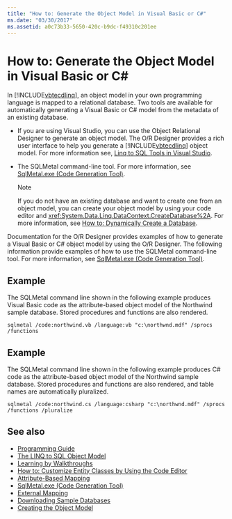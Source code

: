 ```yaml
---
title: "How to: Generate the Object Model in Visual Basic or C#"
ms.date: "03/30/2017"
ms.assetid: a0c73b33-5650-420c-b9dc-f49310c201ee
---
```

# How to: Generate the Object Model in Visual Basic or C\#
In [!INCLUDE[vbtecdlinq](../../../../../../includes/vbtecdlinq-md.md)], an object model in your own programming language is mapped to a relational database. Two tools are available for automatically generating a Visual Basic or C# model from the metadata of an existing database.  
  
- If you are using Visual Studio, you can use the Object Relational Designer to generate an object model. The O/R Designer provides a rich user interface to help you generate a [!INCLUDE[vbtecdlinq](../../../../../../includes/vbtecdlinq-md.md)] object model. For more information see, [Linq to SQL Tools in Visual Studio](https://docs.microsoft.com/visualstudio/data-tools/linq-to-sql-tools-in-visual-studio2).
  
- The SQLMetal command-line tool. For more information, see [SqlMetal.exe (Code Generation Tool)](../../../../tools/sqlmetal-exe-code-generation-tool.md).  
  
    > [!NOTE]
    > If you do not have an existing database and want to create one from an object model, you can create your object model by using your code editor and <xref:System.Data.Linq.DataContext.CreateDatabase%2A>. For more information, see [How to: Dynamically Create a Database](how-to-dynamically-create-a-database.md).  
  
 Documentation for the O/R Designer provides examples of how to generate a Visual Basic or C# object model by using the O/R Designer. The following information provide examples of how to use the SQLMetal command-line tool. For more information, see [SqlMetal.exe (Code Generation Tool)](../../../../tools/sqlmetal-exe-code-generation-tool.md).  
  
## Example  
 The SQLMetal command line shown in the following example produces Visual Basic code as the attribute-based object model of the Northwind sample database. Stored procedures and functions are also rendered.  
  
```console  
sqlmetal /code:northwind.vb /language:vb "c:\northwnd.mdf" /sprocs /functions  
```  
  
## Example  
 The SQLMetal command line shown in the following example produces C# code as the attribute-based object model of the Northwind sample database. Stored procedures and functions are also rendered, and table names are automatically pluralized.  
  
```console  
sqlmetal /code:northwind.cs /language:csharp "c:\northwnd.mdf" /sprocs /functions /pluralize  
```  
  
## See also

- [Programming Guide](programming-guide.md)
- [The LINQ to SQL Object Model](the-linq-to-sql-object-model.md)
- [Learning by Walkthroughs](learning-by-walkthroughs.md)
- [How to: Customize Entity Classes by Using the Code Editor](how-to-customize-entity-classes-by-using-the-code-editor.md)
- [Attribute-Based Mapping](attribute-based-mapping.md)
- [SqlMetal.exe (Code Generation Tool)](../../../../tools/sqlmetal-exe-code-generation-tool.md)
- [External Mapping](external-mapping.md)
- [Downloading Sample Databases](downloading-sample-databases.md)
- [Creating the Object Model](creating-the-object-model.md)
